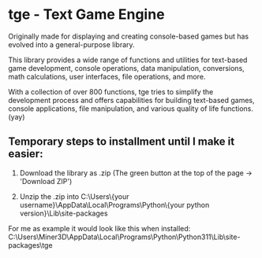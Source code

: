 # tge - Text Game Engine


Originally made for displaying and creating console-based games but has evolved into a general-purpose library.

This library provides a wide range of functions and utilities for text-based game development, console operations,
data manipulation, conversions, math calculations, user interfaces, file operations, and more.

With a collection of over 800 functions, tge tries to simplify the development process and offers capabilities for
building text-based games, console applications, file manipulation, and various quality of life functions. (yay)

## Temporary steps to installment until I make it easier:
1. Download the library as .zip (The green button at the top of the page -> 'Download ZIP')

2. Unzip the .zip into C:\Users\\{your username}\AppData\Local\Programs\Python\\{your python version}\Lib\site-packages

For me as example it would look like this when installed: C:\Users\Miner3D\AppData\Local\Programs\Python\Python311\Lib\site-packages\tge